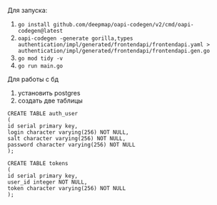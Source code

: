 Для запуска:
1. `go install github.com/deepmap/oapi-codegen/v2/cmd/oapi-codegen@latest`
2. `oapi-codegen -generate gorilla,types authentication/impl/generated/frontendapi/frontendapi.yaml > authentication/impl/generated/frontendapi/frontendapi.gen.go`
3. `go mod tidy -v`
4. `go run main.go`

Для работы с бд
1. установить postgres
2. создать две таблицы

```
CREATE TABLE auth_user
(
id serial primary key,
login character varying(256) NOT NULL,
salt character varying(256) NOT NULL,
password character varying(256) NOT NULL
);

CREATE TABLE tokens
(
id serial primary key,
user_id integer NOT NULL,
token character varying(256) NOT NULL
);